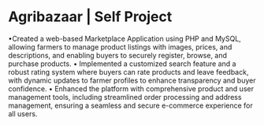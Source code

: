 # Agribazaar | Self Project
•Created a web-based Marketplace Application using PHP and MySQL, allowing farmers to manage product listings
with images, prices, and descriptions, and enabling buyers to securely register, browse, and purchase products.
• Implemented a customized search feature and a robust rating system where buyers can rate products and leave
feedback, with dynamic updates to farmer profiles to enhance transparency and buyer confidence.
• Enhanced the platform with comprehensive product and user management tools, including streamlined order
processing and address management, ensuring a seamless and secure e-commerce experience for all users.
